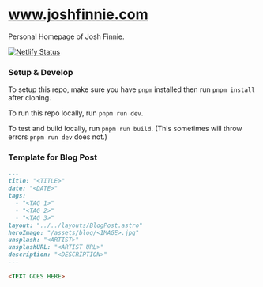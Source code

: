 # www.joshfinnie.com

Personal Homepage of Josh Finnie.

[![Netlify Status](https://api.netlify.com/api/v1/badges/0b679cee-412d-4608-b2ad-f132f2e5d7ad/deploy-status)](https://app.netlify.com/sites/awesome-tereshkova-b52194/deploys)

### Setup & Develop

To setup this repo, make sure you have `pnpm` installed then run `pnpm install` after cloning.

To run this repo locally, run `pnpm run dev`.

To test and build locally, run `pnpm run build`. (This sometimes will throw errors `pnpm run dev` does not.)

### Template for Blog Post

```markdown
---
title: "<TITLE>"
date: "<DATE>"
tags:
  - "<TAG 1>"
  - "<TAG 2>"
  - "<TAG 3>"
layout: "../../layouts/BlogPost.astro"
heroImage: "/assets/blog/<IMAGE>.jpg"
unsplash: "<ARTIST>"
unsplashURL: "<ARTIST URL>"
description: "<DESCRIPTION>"
---

<TEXT GOES HERE>
```
